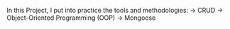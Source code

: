 In this Project, I put into practice the tools and methodologies: -> CRUD -> Object-Oriented Programming (OOP) -> Mongoose
